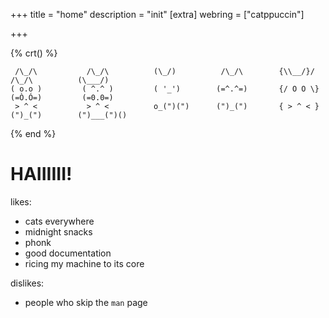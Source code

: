 +++
title = "home"
description = "init"
[extra]
webring = ["catppuccin"]

+++

{% crt() %}

```
 /\_/\           /\_/\          (\_/)          /\_/\        {\\__/}/         /\_/\          (\___/)
( o.o )         ( ^.^ )         ( '_')        (=^.^=)       {/ O O \}       (=Ò.Ó=)         (=0.0=)
 > ^ <           > ^ <          o_(")(")      (")_(")       { > ^ < }       (")_(")        (")___(")()

```

{% end %}

# HAIIIIII!

likes:
- cats everywhere 
- midnight snacks
- phonk
- good documentation
- ricing my machine to its core 

dislikes:
- people who skip the `man` page

